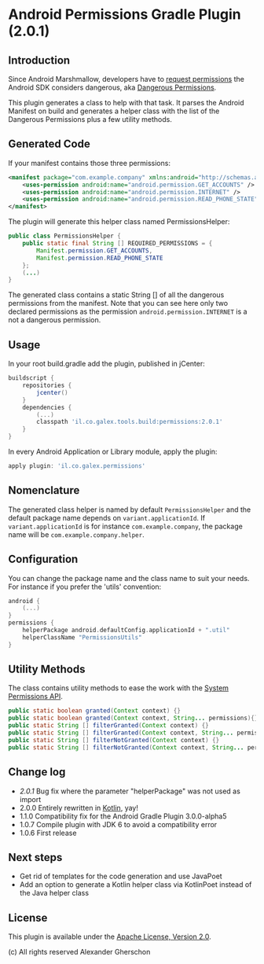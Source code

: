 # Android Permissions Gradle Plugin (2.0.1)
## Introduction
Since Android Marshmallow, developers have to [request permissions](http://developer.android.com/guide/topics/security/permissions.html) the Android SDK considers dangerous, aka [Dangerous Permissions](http://developer.android.com/guide/topics/security/permissions.html#normal-dangerous).

This plugin generates a class to help with that task. It parses the Android Manifest on build and generates a helper class with the list of the Dangerous Permissions plus a few utility methods.
## Generated Code
If your manifest contains those three permissions:
```xml
<manifest package="com.example.company" xmlns:android="http://schemas.android.com/apk/res/android">
    <uses-permission android:name="android.permission.GET_ACCOUNTS" />
    <uses-permission android:name="android.permission.INTERNET" />
    <uses-permission android:name="android.permission.READ_PHONE_STATE" />
</manifest>
```
The plugin will generate this helper class named PermissionsHelper:

```java
public class PermissionsHelper {
    public static final String [] REQUIRED_PERMISSIONS = {
        Manifest.permission.GET_ACCOUNTS,
        Manifest.permission.READ_PHONE_STATE
    };
    (...)
}
```
The generated class contains a static String [] of all the dangerous permissions from the manifest.
Note that you can see here only two declared permissions as the permission `android.permission.INTERNET` is a not a dangerous permission.
## Usage
In your root build.gradle add the plugin, published in jCenter:

```gradle
buildscript {
    repositories {
        jcenter()
    }
    dependencies {
        (...)
        classpath 'il.co.galex.tools.build:permissions:2.0.1'
    }
}

```

In every Android Application or Library module, apply the plugin:
```gradle
apply plugin: 'il.co.galex.permissions'
```
## Nomenclature
The generated class helper is named by default `PermissionsHelper` and the default package name depends on `variant.applicationId`.
If `variant.applicationId` is for instance `com.example.company`, the package name will be `com.example.company.helper`.
## Configuration
You can change the package name and the class name to suit your needs.
For instance if you prefer the 'utils' convention:
```gradle
android {
    (...)
}
permissions {
    helperPackage android.defaultConfig.applicationId + ".util"
    helperClassName "PermissionsUtils"
}
```
## Utility Methods
The class contains utility methods to ease the work with the [System Permissions API](http://developer.android.com/guide/topics/security/permissions.html).

```java
public static boolean granted(Context context) {}
public static boolean granted(Context context, String... permissions){}
public static String [] filterGranted(Context context) {}
public static String [] filterGranted(Context context, String... permissions){}
public static String [] filterNotGranted(Context context) {}
public static String [] filterNotGranted(Context context, String... permissions) {}
```

## Change log

- *2.0.1* Bug fix where the parameter "helperPackage" was not used as import
- 2.0.0 Entirely rewritten in [Kotlin](https://kotlinlang.org/), yay!
- 1.1.0 Compatibility fix for the Android Gradle Plugin 3.0.0-alpha5
- 1.0.7 Compile plugin with JDK 6 to avoid a compatibility error
- 1.0.6 First release

## Next steps

- Get rid of templates for the code generation and use JavaPoet
- Add an option to generate a Kotlin helper class via KotlinPoet instead of the Java helper class

## License
This plugin is available under the [Apache License, Version 2.0](http://www.apache.org/licenses/LICENSE-2.0).

(c) All rights reserved Alexander Gherschon